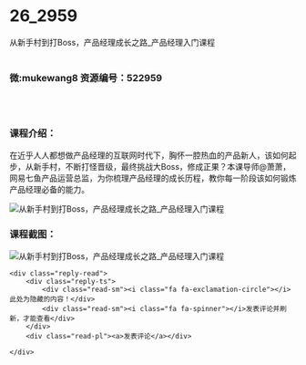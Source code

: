 # 26_2959
从新手村到打Boss，产品经理成长之路_产品经理入门课程
<br/></br>
<h3>微:mukewang8 资源编号：522959</h3>
<br/></br>
<h3>课程介绍：</h3>
<div align="left">
<p>在近乎人人都想做<a title="查看与 产品经理 相关的文章" target="_blank">产品经理</a><i class="be be-anchor"></i>的互联网时代下，胸怀一腔热血的产品新人，该如何起步，从新手村，不断打怪晋级，最终挑战大Boss，修成正果？本课导师@萧萧，网易七鱼产品运营总监，为你梳理<a title="查看与 产品经理 相关的文章" target="_blank">产品经理</a>的成长历程，教你每一阶段该如何锻炼产品经理必备的能力。</p>
</div>
<p><img src="https://www.ko996.com/wp-content/uploads/img/2018/07/1-7-300x169.png" alt="从新手村到打Boss，产品经理成长之路_产品经理入门课程"></p>
<h3>课程截图：</h3>
<p><img src="https://www.ko996.com/wp-content/uploads/img/2018/07/2-6.png" alt="从新手村到打Boss，产品经理成长之路_产品经理入门课程"></p>
<div class="info-desc">


	<div class="reply-read">
		<div class="reply-ts">
			<div class="read-sm"><i class="fa fa-exclamation-circle"></i>此处为隐藏的内容！</div>
			<div class="read-sm"><i class="fa fa-spinner"></i>发表评论并刷新，才能查看</div>
		</div>
		<div class="read-pl"><a>发表评论</a></div>
		
    </div>
</div>
